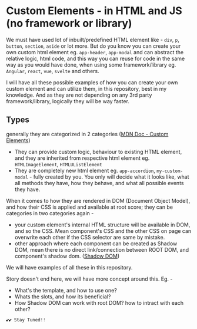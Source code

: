 
# Custom Elements - in HTML and JS (no framework or library)
We must have used lot of inbuilt/predefined HTML element like - `div`, `p`, `button`, `section`, `aside` or lot more.  But do you know you can create your own custom html element eg. `app-header`, `app-modal` and can abstract the relative logic, html code, and this way you can reuse for code in the same way as you would have done, when using some framework/library eg. `Angular`, `react`, `vue`, `svelte` and others.

I will have all these possible examples of how you can create your own custom element and can utilize them, in this repository, best in my knowledge. And as they are not depending on any 3rd party framework/library, logically they will be way faster.

## Types
generally they are categorized in 2 categories ([MDN Doc - Custom Elements](https://developer.mozilla.org/en-US/docs/Web/API/Web_components/Using_custom_elements))
* They can provide custom logic, behaviour to existing HTML element, and they are inherited from respective html element eg. `HTMLImageElement`, `HTMLUListElement`
* They are completely new html element eg. `app-accordion`, `my-custom-modal` - fully created by you. You only will decide what it looks like, what all methods they have, how they behave, and what all possible events they have.


When it comes to how they are rendered in DOM (Document Object Model), and how their CSS is applied and available at root score; they can be categories in two categories again - 
* your custom element's internal HTML structure will be available in DOM, and so the CSS. Mean component's CSS and the other CSS on page can overwrite each other if the CSS selector are same by mistake.
* other approach where each component can be created as Shadow DOM, mean there is no direct link/connection between ROOT DOM, and component's shadow dom. ([Shadow DOM](https://developer.mozilla.org/en-US/docs/Web/API/Web_components/Using_shadow_DOM))


We will have examples of all these in this repository.

Story doesn't end here, we will have more concept around this. Eg. -
* What's the template, and how to use one?
* Whats the slots, and how its beneficial?
* How Shadow DOM can work with root DOM? how to intract with each other?


``` javascript
💕💕 Stay Tuned!!
```
